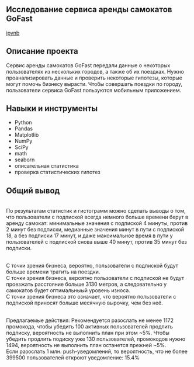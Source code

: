 ##  Исследование сервиса аренды самокатов GoFast
[ipynb](https://github.com/Ezekiel-Konrad/Data-Analysis/blob/main/A_B_test_business_scooter_rental/A_B_test_business%20scooter_rental.ipynb)

## Описание проекта

Сервис аренды самокатов GoFast передали данные о некоторых пользователях из нескольких городов, а также об их поездках. Нужно проанализировать данные и проверить некоторые гипотезы, которые могут помочь бизнесу вырасти. Чтобы совершать поездки по городу, пользователи сервиса GoFast пользуются мобильным приложением.

## Навыки и инструменты
* Python
* Pandas
* Matplotlib
* NumPy
* SciPy
* math
* seaborn
* описательная статистика
* проверка статистических гипотез

## Общий вывод
<br>По результатам статистик и гистограмм можно сделать выводы о том, что пользователи с подпиской всегда немного больше времени берут в аренду самокат: минимальные значения с подпиской 4 минуты, против 2 минут без подписки, медианные значения минут в пути с подпиской 18, а без подписки 17 минут, и даже максимальное время в пути у пользователей с подпиской снова выше 40 минут, против 35 минут без подписки.

<br>С точки зрения бизнеса, вероятно, пользователи с подпиской будут больше времени тратить на поездки.
<br>С точки зрения бизнеса, вероятно пользователи с подпиской не будут проезжать расстояние больше 3130 метров, а следовательно у самокатов будет оптимальныый уровень износа.
<br>С точки зрения бизнеса это означает, что вероятно пользователи с подпиской приносят больше месячную вырочку, чем без неё.

<br>Предлагаемые действия: Рекомендуется разослать не менее 1172 промокода, чтобы убедить 100 активных пользователей продлить подписку, вероятность не выполнить план при этом ~5%. Чтобы убедить продлить подиску уже 130 пользователей, промокодов нужно 1494, вероятность не выполнить план останется прежней ~5%.
<br>Если разослать 1 млн. push-уведомлений, то вероятность, что не более 399500 пользователей откроют уведомление: 15.4%

